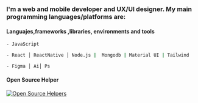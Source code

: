 ### I'm a web and mobile developer and UX/UI designer. My main programming languages/platforms are:


#### Languajes,frameworks ,libraries, environments and tools

```sh
- JavaScript 

- React │ ReactNative │ Node.js |  Mongodb | Material UI | Tailwind

- Figma │ Ai│ Ps

```

#### Open Source Helper

[![Open Source Helpers](https://www.codetriage.com/facebook/react-native/badges/users.svg)](https://www.codetriage.com/facebook/react-native)






